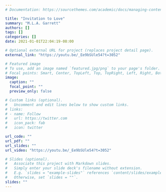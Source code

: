 ```yaml
---
# Documentation: https://sourcethemes.com/academic/docs/managing-content/

title: "Invitation to Love"
summary: "M.L.A. Garrett"
authors: []
tags: []
categories: []
date: 2021-01-01T22:04:19-08:00

# Optional external URL for project (replaces project detail page).
external_link: "https://youtu.be/_Ee9bSUle54?t=3052"

# Featured image
# To use, add an image named `featured.jpg/png` to your page's folder.
# Focal points: Smart, Center, TopLeft, Top, TopRight, Left, Right, BottomLeft, Bottom, BottomRight.
image:
  caption: ""
  focal_point: ""
  preview_only: false

# Custom links (optional).
#   Uncomment and edit lines below to show custom links.
# links:
# - name: Follow
#   url: https://twitter.com
#   icon_pack: fab
#   icon: twitter

url_code: ""
url_pdf: ""
url_slides: ""
url_video: "https://youtu.be/_Ee9bSUle54?t=3052"

# Slides (optional).
#   Associate this project with Markdown slides.
#   Simply enter your slide deck's filename without extension.
#   E.g. `slides = "example-slides"` references `content/slides/example-slides.md`.
#   Otherwise, set `slides = ""`.
slides: ""
---
```

